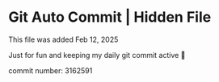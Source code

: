 # Git Auto Commit | Hidden File

This file was added Feb 12, 2025

Just for fun and keeping my daily git commit active 🤪

commit number: 3162591
